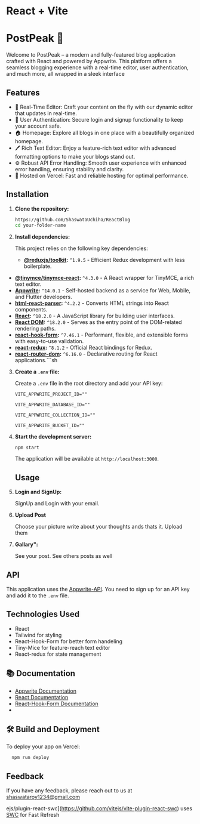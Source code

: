 # React + Vite

# PostPeak 🧾

Welcome to PostPeak – a modern and fully-featured blog application crafted with React and powered by Appwrite. This platform offers a seamless blogging experience with a real-time editor, user authentication, and much more, all wrapped in a sleek interface

## Features

- 📝 Real-Time Editor: Craft your content on the fly with our dynamic editor that updates in real-time.
- 🔐 User Authentication: Secure login and signup functionality to keep your account safe.
- 🏠 Homepage: Explore all blogs in one place with a beautifully organized homepage.
- 🖊️ Rich Text Editor: Enjoy a feature-rich text editor with advanced formatting options to make your blogs stand out.
- ⚙️ Robust API Error Handling: Smooth user experience with enhanced error handling, ensuring stability and clarity.
- 🚀 Hosted on Vercel: Fast and reliable hosting for optimal performance.


## Installation

1. **Clone the repository:**

    ```sh
    https://github.com/ShaswataUchiha/ReactBlog
    cd your-folder-name
    ```

2. **Install dependencies:**

    This project relies on the following key dependencies:

    - **[@reduxjs/toolkit](https://redux-toolkit.js.org/):** `^1.9.5` - Efficient Redux development with less boilerplate.
- **[@tinymce/tinymce-react](https://www.tiny.cloud/docs/integrations/react/):** `^4.3.0` - A React wrapper for TinyMCE, a rich text editor.
- **[Appwrite](https://appwrite.io/):** `^14.0.1` - Self-hosted backend as a service for Web, Mobile, and Flutter developers.
- **[html-react-parser](https://github.com/remarkablemark/html-react-parser):** `^4.2.2` - Converts HTML strings into React components.
- **[React](https://reactjs.org/):** `^18.2.0` - A JavaScript library for building user interfaces.
- **[React DOM](https://reactjs.org/docs/react-dom.html):** `^18.2.0` - Serves as the entry point of the DOM-related rendering paths.
- **[react-hook-form](https://react-hook-form.com/):** `^7.46.1` - Performant, flexible, and extensible forms with easy-to-use validation.
- **[react-redux](https://react-redux.js.org/):** `^8.1.2` - Official React bindings for Redux.
- **[react-router-dom](https://reactrouter.com/):** `^6.16.0` - Declarative routing for React applications.```sh

3. **Create a `.env` file:**

    Create a `.env` file in the root directory and add your API key:

    ```env
    VITE_APPWRITE_PROJECT_ID=""
    ```
    ```env
    VITE_APPWRITE_DATABASE_ID=""
    ```
    ```env
    VITE_APPWRITE_COLLECTION_ID=""
    ```
    ```env
    VITE_APPWRITE_BUCKET_ID=""
    ```

4. **Start the development server:**

    ```sh
    npm start
    ```

    The application will be available at `http://localhost:3000`.

    ## Usage

1. **Login and SignUp:**

    SignUp and Login with your email.

2. **Upload Post**

    Choose your picture write about your thoughts ands thats it. Upload them

3. **Gallary":**

    See your post. See others posts as well


## API

This application uses the [Appwrite-API](https://appwrite.io/). You need to sign up for an API key and add it to the `.env` file.

## Technologies Used

- React
- Tailwind for styling
- React-Hook-Form for better form handeling
- Tiny-Mice for feature-reach text editor
- React-redux for state management



## 📚 Documentation

 - [Appwrite Documentation](https://appwrite.io/docs)
 - [React Documentation](https://react.dev/)
 - [React-Hook-Form Documentation](https://react-hook-form.com/get-started)
 - 




## 🛠️ Build and Deployment

To deploy your app on Vercel:

```bash
  npm run deploy
```


## Feedback

If you have any feedback, please reach out to us at shaswataroy1234@gmail.com

ejs/plugin-react-swc](https://github.com/vitejs/vite-plugin-react-swc) uses [SWC](https://swc.rs/) for Fast Refresh
